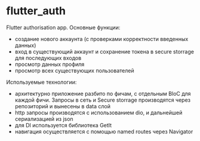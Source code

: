 # flutter_auth

Flutter authorisation app. 
Основные функции:
- создание нового аккаунта (с проверками корректности введенных данных)
- вход в существующий аккаунт и сохранение токена в secure storrage для последующих входов
- просмотр данных профиля
- просмотр всех существующих пользователей

Используемые технологии:
- архитектурно приложение разбито по фичам, с отдельным BloC для каждой фичи. Запросы в сеть и Secure storrage производятся через репозиторий и вынесены в data слой
- http запросы производятся с использованием dio, и дальнейшей сериализацией из json
- для DI используется библиотека GetIt
- навигация осуществляется с помощью named routes через Navigator


